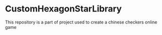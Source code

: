 # CustomHexagonStarLibrary
This repository is a part of project used to create a chinese checkers online game
